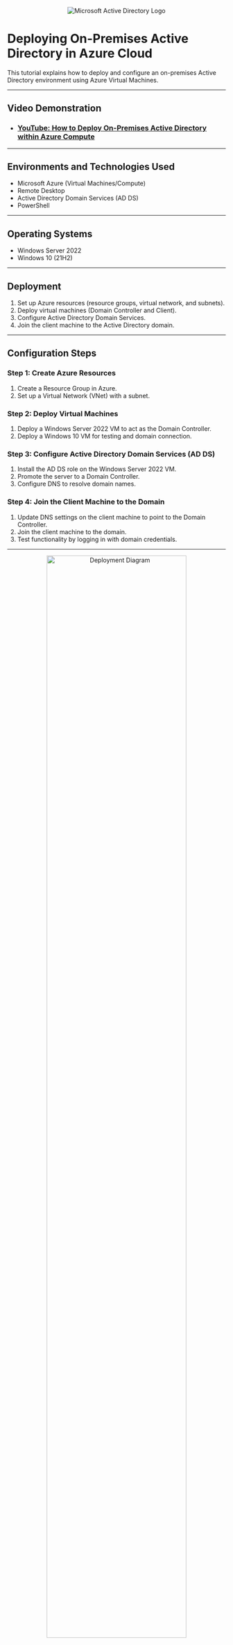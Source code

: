 <p align="center">
  <img src="https://i.imgur.com/pU5A58S.png" alt="Microsoft Active Directory Logo"/>
</p>

# Deploying On-Premises Active Directory in Azure Cloud

This tutorial explains how to deploy and configure an on-premises Active Directory environment using Azure Virtual Machines.

---

## Video Demonstration

- ### [YouTube: How to Deploy On-Premises Active Directory within Azure Compute](https://www.youtube.com)

---

## Environments and Technologies Used

- Microsoft Azure (Virtual Machines/Compute)
- Remote Desktop
- Active Directory Domain Services (AD DS)
- PowerShell

---

## Operating Systems

- Windows Server 2022
- Windows 10 (21H2)

---

## Deployment
1. Set up Azure resources (resource groups, virtual network, and subnets).
2. Deploy virtual machines (Domain Controller and Client).
3. Configure Active Directory Domain Services.
4. Join the client machine to the Active Directory domain.

---

## Configuration Steps

### Step 1: Create Azure Resources

1. Create a Resource Group in Azure.
2. Set up a Virtual Network (VNet) with a subnet.

### Step 2: Deploy Virtual Machines

1. Deploy a Windows Server 2022 VM to act as the Domain Controller.
2. Deploy a Windows 10 VM for testing and domain connection.

### Step 3: Configure Active Directory Domain Services (AD DS)

1. Install the AD DS role on the Windows Server 2022 VM.
2. Promote the server to a Domain Controller.
3. Configure DNS to resolve domain names.

### Step 4: Join the Client Machine to the Domain

1. Update DNS settings on the client machine to point to the Domain Controller.
2. Join the client machine to the domain.
3. Test functionality by logging in with domain credentials.

---

<p align="center">
  <img src="https://i.imgur.com/DJmEXEB.png" height="80%" width="80%" alt="Deployment Diagram"/>
</p>

---

## Additional Notes

- The project demonstrates a simulated on-premises environment in Azure for educational purposes.
- Follow security best practices when setting up your environment.
